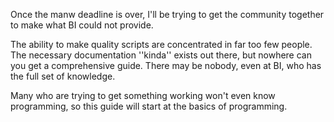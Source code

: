 Once the manw deadline is over, I'll be trying to get the community together to make what BI could not provide.

The ability to make quality scripts are concentrated in far too few people.
The necessary documentation ''kinda'' exists out there, but nowhere can you get a comprehensive guide. 
There may be nobody, even at BI, who has the full set of knowledge.

Many who are trying to get something working won't even know programming, so this guide will start at the basics of programming.



